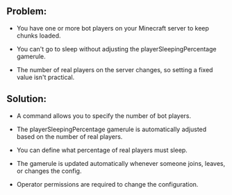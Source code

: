 ## Problem:

- You have one or more bot players on your Minecraft server to keep chunks loaded.

- You can't go to sleep without adjusting the playerSleepingPercentage gamerule.

- The number of real players on the server changes, so setting a fixed value isn't practical.

## Solution:

- A command allows you to specify the number of bot players.

- The playerSleepingPercentage gamerule is automatically adjusted based on the number of real players.

- You can define what percentage of real players must sleep.

- The gamerule is updated automatically whenever someone joins, leaves, or changes the config.

- Operator permissions are required to change the configuration.

